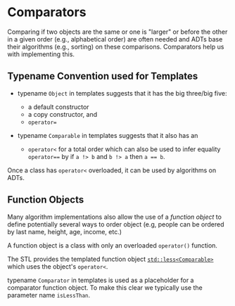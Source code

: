 # Comparators

Comparing if two objects are the same or one is "larger" or before the other in a given order (e.g., alphabetical order) are often needed and ADTs base their algorithms (e.g., sorting) on these comparisons. Comparators help us with implementing this. 

## Typename Convention used for Templates

* typename `Object` in templates suggests that it has the big three/big five:
  * a default constructor
  * a copy constructor, and
  * `operator=`

* typename `Comparable` in templates suggests that it also has an
  * `operator<` for a total order which can also be used to infer equality `operator==` by if
`a !> b` and `b !> a` then `a == b`.

Once a class has `operator<` overloaded, it can be used by algorithms on ADTs.

## Function Objects

Many algorithm implementations also allow the use of a _function object_
to define potentially several ways to order object (e.g, people can be ordered by last name, height, age, income, etc.)

A function object is a class with only an overloaded `operator()` function.

The STL provides the templated function object [`std::less<Comparable>`](https://cplusplus.com/reference/functional/less/) which uses the object's `operator<`.

typename `Comparator` in templates is used as a placeholder for a comparator
function object. To make this clear we typically use the parameter 
name `isLessThan`.

